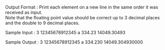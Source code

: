 Output Format :  Print each element on a new line in the same order it was received as input.  
                 Note that the floating point value should be correct up to 3 decimal places and the double to 9 decimal places.

Sample Input  :  3 12345678912345 a 334.23 14049.30493
              
Sample Output :  3
                 12345678912345
                 a
                 334.230
                 14049.304930000

